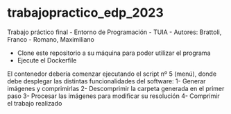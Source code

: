 # trabajopractico_edp_2023
Trabajo práctico final - Entorno de Programación - TUIA - Autores: Brattoli, Franco - Romano, Maximiliano

* Clone este repositorio a su máquina para poder utilizar el programa
* Ejecute el Dockerfile 


El contenedor debería comenzar ejecutando el script nº 5 (menú), donde debe desplegar las distintas funcionalidades del software:
1- Generar imágenes y comprimirlas
2- Descomprimir la carpeta generada en el primer paso
3- Procesar las imágenes para modificar su resolución
4- Comprimir el trabajo realizado
